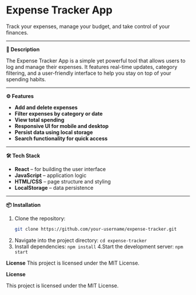 # Expense Tracker App

Track your expenses, manage your budget, and take control of your finances.

---

**📝 Description**

The Expense Tracker App is a simple yet powerful tool that allows users to log and manage their expenses. It features real-time updates, category filtering, and a user-friendly interface to help you stay on top of your spending habits.

---

**⚙️ Features**

- **Add and delete expenses**
- **Filter expenses by category or date**
- **View total spending**
- **Responsive UI for mobile and desktop**
- **Persist data using local storage**
- **Search functionality for quick access**

---

**🛠 Tech Stack**

- **React** – for building the user interface  
- **JavaScript** – application logic  
- **HTML/CSS** – page structure and styling  
- **LocalStorage** – data persistence  

---

**📦 Installation**

1. Clone the repository:
   ```bash
   git clone https://github.com/your-username/expense-tracker.git

2. Navigate into the project directory:
   ```cd expense-tracker```
3. Install dependencies:
   ```npm install```
4.Start the development server:
  ```npm start```

**License**
This project is licensed under the MIT License.





 **License**

This project is licensed under the MIT License.
